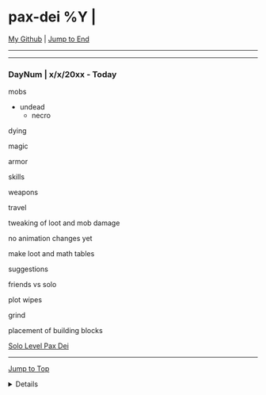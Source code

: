 <div id="top-of-doc"></div>

# pax-dei %Y |

[My Github](https://github.com/popados) | [Jump to End](#end-of-doc)

---

---

### DayNum | x/x/20xx - Today

mobs

- undead
  - necro

dying

magic

armor

skills

weapons

travel

tweaking of loot and mob damage

no animation changes yet

make loot and math tables

suggestions

friends vs solo

plot wipes

grind

placement of building blocks

[Solo Level Pax Dei](https://store.steampowered.com/news/app/1995520/view/4369139460261862581?l=english)

---

[Jump to Top](#top-of-doc)

<div id="end-of-doc"></div>

<details>
## Notes :
</details>
